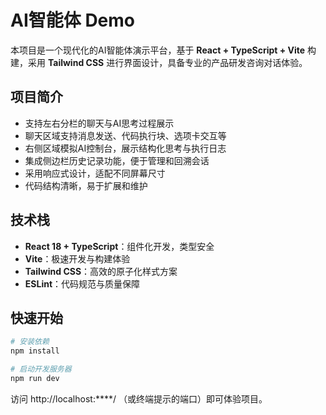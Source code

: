 # AI智能体 Demo

本项目是一个现代化的AI智能体演示平台，基于 **React + TypeScript + Vite** 构建，采用 **Tailwind CSS** 进行界面设计，具备专业的产品研发咨询对话体验。

## 项目简介

- 支持左右分栏的聊天与AI思考过程展示
- 聊天区域支持消息发送、代码执行块、选项卡交互等
- 右侧区域模拟AI控制台，展示结构化思考与执行日志
- 集成侧边栏历史记录功能，便于管理和回溯会话
- 采用响应式设计，适配不同屏幕尺寸
- 代码结构清晰，易于扩展和维护

## 技术栈

- **React 18 + TypeScript**：组件化开发，类型安全
- **Vite**：极速开发与构建体验
- **Tailwind CSS**：高效的原子化样式方案
- **ESLint**：代码规范与质量保障

## 快速开始

```bash
# 安装依赖
npm install

# 启动开发服务器
npm run dev
```

访问 http://localhost:****/ （或终端提示的端口）即可体验项目。
